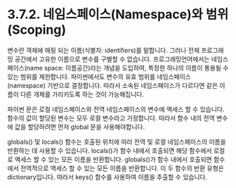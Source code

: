 # 3.7.2.     네임스페이스\(Namespace\)와 범위\(Scoping\)

변수란 객체에 매핑 되는 이름\(식별자: identifiers\)를 말합니다. 그러나 전체 프로그래밍 공간에서 고유한 이름으로 변수를 구별할 수 없습니다. 프로그래밍언어에서는 네임스페이스\(name space: 이름공간\)라는 개념을 도입하여, 특정한 하나의 이름이 통용될 수 있는 범위를 제한합니다. 파이썬에서도 변수의 유효 범위를 네임스페이스\(namespace\) 기반으로 결정합니다. 따라서 소속된 네임스페이스가 다르다면 같은 이름이 다른 개체를 가리키도록 하는 것이 가능해집니다.

파이썬 문은 로컬 네임스페이스와 전역 네임스페이스의 변수에 액세스 할 수 있습니다. 함수의 값이 할당된 변수는 모두 로컬 변수라고 가정합니다. 따라서 함수 내의 전역 변수에 값을 할당하려면 먼저 global 문을 사용해야합니다.

globals\(\) 및 locals\(\) 함수는 호출된 위치에 따라 전역 및 로컬 네임스페이스의 이름을 반환하는 데 사용할 수 있습니다. locals\(\)가 함수 내에서 호출되면 해당 함수에서 로컬로 액세스 할 수 있는 모든 이름을 반환합니다. globals\(\)가 함수 내에서 호출되면 함수에서 전역적으로 액세스 할 수 있는 모든 이름을 반환합니다. 이 두 함수의 반환 유형은 dictionary입니다. 따라서 keys\(\) 함수를 사용하여 이름을 추출할 수 있습니다.

